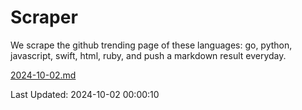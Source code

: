# Scraper

We scrape the github trending page of these languages: go, python, javascript, swift, html, ruby, and push a markdown result everyday.

[2024-10-02.md](https://github.com/henson/Scraper/blob/master/2024-10-02.md)

Last Updated: 2024-10-02 00:00:10